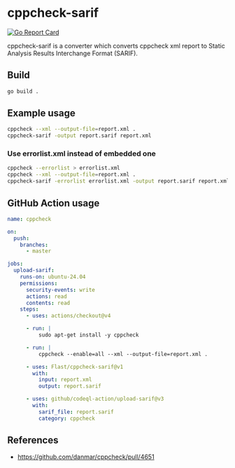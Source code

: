 # cppcheck-sarif

[![Go Report Card](https://goreportcard.com/badge/github.com/Flast/cppcheck-sarif)](https://goreportcard.com/report/github.com/Flast/cppcheck-sarif)

cppcheck-sarif is a converter which converts cppcheck xml report to Static Analysis Results Interchange Format (SARIF).

## Build

```sh
go build .
```

## Example usage

```sh
cppcheck --xml --output-file=report.xml .
cppcheck-sarif -output report.sarif report.xml
```

### Use errorlist.xml instead of embedded one

```sh
cppcheck --errorlist > errorlist.xml
cppcheck --xml --output-file=report.xml .
cppcheck-sarif -errorlist errorlist.xml -output report.sarif report.xml
```

## GitHub Action usage

```yaml
name: cppcheck

on:
  push:
    branches:
      - master

jobs:
  upload-sarif:
    runs-on: ubuntu-24.04
    permissions:
      security-events: write
      actions: read
      contents: read
    steps:
      - uses: actions/checkout@v4

      - run: |
          sudo apt-get install -y cppcheck

      - run: |
          cppcheck --enable=all --xml --output-file=report.xml .

      - uses: Flast/cppcheck-sarif@v1
        with:
          input: report.xml
          output: report.sarif

      - uses: github/codeql-action/upload-sarif@v3
        with:
          sarif_file: report.sarif
          category: cppcheck
```

## References

- https://github.com/danmar/cppcheck/pull/4651
